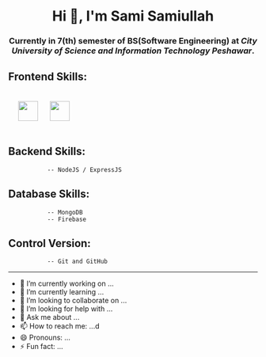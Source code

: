 <h1 align = "center"> Hi 👋, I'm Sami Samiullah </h1>


<h3 align = "center"> Currently in 7(th) semester of BS(Software Engineering) at <i> City University of Science and Information Technology Peshawar</i>. </h3>

 

## Frontend Skills:
<div>
 <img src="https://cdn-icons-png.flaticon.com/512/732/732212.png" width="40" height="40" style = "margin:20px;" /> 
<img src="https://cdn-icons-png.flaticon.com/512/732/732212.png" width="40" height="40" />
  </div>
             

## Backend Skills:
               -- NodeJS / ExpressJS                  

## Database Skills:
               -- MongoDB
               -- Firebase

## Control Version:
               -- Git and GitHub
---
- 🔭 I’m currently working on ...
- 🌱 I’m currently learning ...
- 👯 I’m looking to collaborate on ...
- 🤔 I’m looking for help with ...
- 💬 Ask me about ...
- 📫 How to reach me: ...d
- 😄 Pronouns: ...
- ⚡ Fun fact: ...


